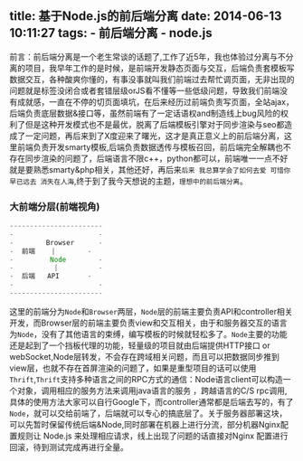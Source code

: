 title: 基于Node.js的前后端分离
date: 2014-06-13 10:11:27
tags:
	- 前后端分离
	- node.js
---
前言：前后端分离是一个老生常谈的话题了,工作了近5年，我也体验过分离与不分离的项目，我早年工作的是时候，是前端开发静态页面与交互，后端负责套模板写数据交互，各种酸爽你懂的，有事没事就叫我们前端过去帮忙调页面，无非出现的问题就是标签没闭合或者套错层级orJS看不懂等一些低级问题，导致我们前端没有成就感，一直在不停的切页面填坑，在后来经历过前端负责写页面，全站ajax，后端负责底层数据&接口等，虽然前端有了一定话语权and制造线上bug风险的权利了但是这种开发模式也不是最优，脱离了后端模板引擎对于同步渲染与seo都造成了一定问题，再后来到了X度迎来了曙光，这才是真正意义上的前后端分离，这里前端负责开发smarty模板,后端负责数据透传与模板召回，前后端完全解耦也不存在同步渲染的问题了，后端语言不限c++，python都可以，前端唯一一点不好就是要熟悉smarty&php相关，其他还好，再后来`后来 我总算学会了如何去爱 可惜你早已远去 消失在人海`,终于到了我今天想说的主题，`理想中的前后端分离`。

<!-- more --->

### 大前端分层(前端视角)

```javascript
-----------------------
-                     -
-        Browser	  -
-  前端    |		  -
-	      Node		  -
-		   | 		  -
-  后端   API		  -
-					  -
-----------------------
```

这里的前端分为`Node`和`Browser`两层，`Node`层的前端主要负责API和controller相关开发，而Browser层的前端主要负责view和交互相关，由于和服务器交互的语言为`Node`，没有了其他语言的束缚，编写模板的时候就轻松多了。`Node`主要的功能还是起到了一个挡板代理的功能，轻量级的项目就由后端提供HTTP接口 or webSocket,Node层转发，不会存在跨域相关问题，而且可以把数据同步推到view层，也就不存在首屏渲染的问题了，如果是重型项目的话可以使用`Thrift`,`Thrift`支持多种语言之间的RPC方式的通信：Node语言client可以构造一个对象，调用相应的服务方法来调用java语言的服务 ，跨越语言的C/S  rpc调用,具体的使用方法大家可以自行Google下，而controller通常都是后端去写的，有了`Node`，就可以交给前端了，后端就可以专心的搞底层了。关于服务器部署这块，可以先暂时保留传统后端&Node,同时部署在机器上进行分流，部分机器Nginx配置规则让 Node.js 来处理相应请求，线上出现了问题的话直接对Nginx 配置进行回滚，待到测试完成再进行全量。
